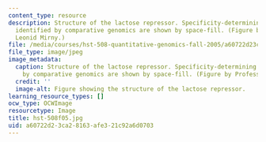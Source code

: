 ```yaml
---
content_type: resource
description: Structure of the lactose repressor. Specificity-determining residues
  identified by comparative genomics are shown by space-fill. (Figure by Professor
  Leonid Mirny.)
file: /media/courses/hst-508-quantitative-genomics-fall-2005/a60722d23ca28163afe321c92a6d0703_hst-508f05.jpg
file_type: image/jpeg
image_metadata:
  caption: Structure of the lactose repressor. Specificity-determining residues identified
    by comparative genomics are shown by space-fill. (Figure by Professor Leonid Mirny.)
  credit: ''
  image-alt: Figure showing the structure of the lactose repressor.
learning_resource_types: []
ocw_type: OCWImage
resourcetype: Image
title: hst-508f05.jpg
uid: a60722d2-3ca2-8163-afe3-21c92a6d0703
---
```

